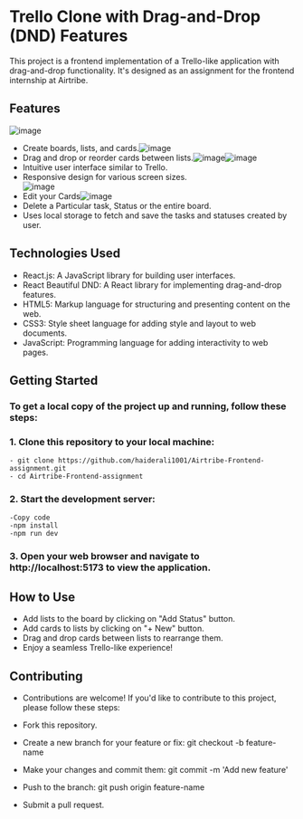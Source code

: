 # Trello Clone with Drag-and-Drop (DND) Features

This project is a frontend implementation of a Trello-like application with drag-and-drop functionality. It's designed as an assignment for the frontend internship at Airtribe.

## Features

![image](https://github.com/haiderali1001/Airtribe-Frontend-assignment/assets/69786061/83b5843f-4484-4b1a-a333-6a132abec1fe)
- Create boards, lists, and cards.![image](https://github.com/haiderali1001/Airtribe-Frontend-assignment/assets/69786061/30e3cdf8-c4e7-4c5b-bb2c-2afcb4112775)
- Drag and drop or reorder cards between lists.![image](https://github.com/haiderali1001/Airtribe-Frontend-assignment/assets/69786061/b76d6f99-ea97-4ea4-aedd-e7918bf02136)![image](https://github.com/haiderali1001/Airtribe-Frontend-assignment/assets/69786061/028d3efe-9e19-4d63-95ea-340dcd1fc7de)
- Intuitive user interface similar to Trello.
- Responsive design for various screen sizes.
  <br>![image](https://github.com/haiderali1001/Airtribe-Frontend-assignment/assets/69786061/13d76673-bbba-4941-aac3-1e689055dd5f)
- Edit your Cards![image](https://github.com/haiderali1001/Airtribe-Frontend-assignment/assets/69786061/1e484097-6f3b-400b-929c-23e80682a6c9)
- Delete a Particular task, Status or the entire board.
- Uses local storage to fetch and save the tasks and statuses created by user.

## Technologies Used

- React.js: A JavaScript library for building user interfaces.
- React Beautiful DND: A React library for implementing drag-and-drop features.
- HTML5: Markup language for structuring and presenting content on the web.
- CSS3: Style sheet language for adding style and layout to web documents.
- JavaScript: Programming language for adding interactivity to web pages.



## Getting Started

### To get a local copy of the project up and running, follow these steps:

### 1. Clone this repository to your local machine:
    - git clone https://github.com/haiderali1001/Airtribe-Frontend-assignment.git
    - cd Airtribe-Frontend-assignment

### 2. Start the development server:
    -Copy code
    -npm install
    -npm run dev

### 3. Open your web browser and navigate to http://localhost:5173 to view the application.

## How to Use

- Add lists to the board by clicking on "Add Status" button.
- Add cards to lists by clicking on "+ New" button.
- Drag and drop cards between lists to rearrange them.
- Enjoy a seamless Trello-like experience!

## Contributing
- Contributions are welcome! If you'd like to contribute to this project, please follow these steps:

- Fork this repository.
- Create a new branch for your feature or fix: git checkout -b feature-name
- Make your changes and commit them: git commit -m 'Add new feature'
- Push to the branch: git push origin feature-name
- Submit a pull request.
